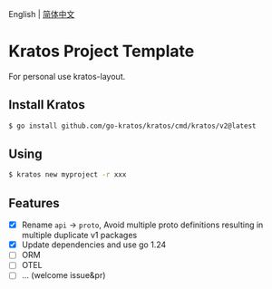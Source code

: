 English | [简体中文](README_CN.md)

# Kratos Project Template
For personal use kratos-layout.

## Install Kratos
```bash
$ go install github.com/go-kratos/kratos/cmd/kratos/v2@latest
```

## Using
```bash
$ kratos new myproject -r xxx
```

## Features
- [x] Rename `api` -> `proto`, Avoid multiple proto definitions resulting in multiple duplicate v1 packages
- [x] Update dependencies and use go 1.24
- [ ] ORM
- [ ] OTEL
- [ ] ... (welcome issue&pr)